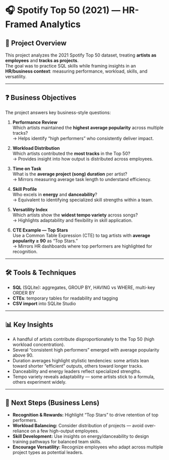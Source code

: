 # 🎧 Spotify Top 50 (2021) — HR-Framed Analytics

## 📌 Project Overview
This project analyzes the 2021 Spotify Top 50 dataset, treating **artists as employees** and **tracks as projects**.  
The goal was to practice SQL skills while framing insights in an **HR/business context**: measuring performance, workload, skills, and versatility.

---

## ❓ Business Objectives
The project answers key business-style questions:

1. **Performance Review**  
   Which artists maintained the **highest average popularity** across multiple tracks?  
   → Helps identify “high performers” who consistently deliver impact.

2. **Workload Distribution**  
   Which artists contributed the **most tracks** in the Top 50?  
   → Provides insight into how output is distributed across employees.

3. **Time on Task**  
   What is the **average project (song) duration** per artist?  
   → Mirrors measuring average task length to understand efficiency.

4. **Skill Profile**  
   Who excels in **energy** and **danceability**?  
   → Equivalent to identifying specialized skill strengths within a team.

5. **Versatility Index**  
   Which artists show the **widest tempo variety** across songs?  
   → Highlights adaptability and flexibility in skill application.

6. **CTE Example — Top Stars**  
   Use a Common Table Expression (CTE) to tag artists with **average popularity ≥ 90** as “Top Stars.”  
   → Mirrors HR dashboards where top performers are highlighted for recognition.

---

## 🛠️ Tools & Techniques
- **SQL** (SQLite): aggregates, GROUP BY, HAVING vs WHERE, multi-key ORDER BY
- **CTEs**: temporary tables for readability and tagging
- **CSV import** into SQLite Studio

---

## 📊 Key Insights
- A handful of artists contribute disproportionately to the Top 50 (high workload concentration).  
- Several “consistent high performers” emerged with average popularity above 90.  
- Duration averages highlight stylistic tendencies: some artists lean toward shorter “efficient” outputs, others toward longer tracks.  
- Danceability and energy leaders reflect specialized strengths.  
- Tempo variety reveals adaptability — some artists stick to a formula, others experiment widely.  

---

## 🚀 Next Steps (Business Lens)
- **Recognition & Rewards:** Highlight “Top Stars” to drive retention of top performers.  
- **Workload Balancing:** Consider distribution of projects — avoid over-reliance on a few high-output employees.  
- **Skill Development:** Use insights on energy/danceability to design training pathways for balanced team skills.  
- **Encourage Versatility:** Recognize employees who adapt across multiple project types as potential leaders.

